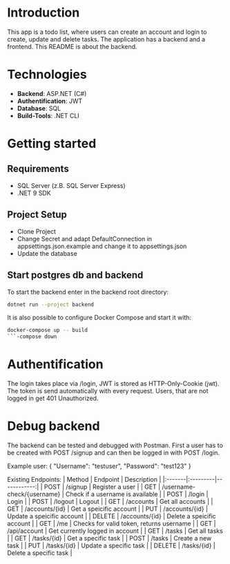 # Introduction

This app is a todo list, where users can create an account and login to create, update and delete tasks.
The application has a backend and a frontend. This README is about the backend.

# Technologies

- **Backend**: ASP.NET (C#)
- **Authentification**: JWT
- **Database**: SQL
- **Build-Tools**: .NET CLI

# Getting started

## Requirements

- SQL Server (z.B. SQL Server Express)
- .NET 9 SDK

## Project Setup

- Clone Project
- Change Secret and adapt DefaultConnection in appsettings.json.example and change it to appsettings.json
- Update the database

## Start postgres db and backend

To start the backend enter in the backend root directory:

```bash
dotnet run --project backend
```

It is also possible to configure Docker Compose and start it with:

```bash
docker-compose up -- build
```-compose down
```

# Authentification

The login takes place via /login, JWT is stored as HTTP-Only-Cookie (jwt).
The token is send automatically with every request. Users, that are not logged in get 401 Unauthorized.

# Debug backend

The backend can be tested and debugged with Postman.
First a user has to be created with POST /signup and can then be logged in with POST /login.

Example user:
{
"Username": "testuser",
"Password": "test123"
}

Existing Endpoints:
| Method | Endpoint | Description |
|:-------|:---------|------------:|
| POST | /signup | Register a user |
| GET | /username-check/{username} | Check if a username is available |
| POST | /login | Login |
| POST | /logout | Logout |
| GET | /accounts | Get all accounts |
| GET | /accounts/{id} | Get a speicific account |
| PUT | /accounts/{id} | Update a speicific account |
| DELETE | /accounts/{id} | Delete a speicific account |
| GET | /me | Checks for valid token, returns username |
| GET | /api/account | Get currently logged in account |
| GET | /tasks | Get all tasks |
| GET | /tasks/{id} | Get a specific task |
| POST | /tasks | Create a new task |
| PUT | /tasks/{id} | Update a specific task |
| DELETE | /tasks/{id} | Delete a specific task |

